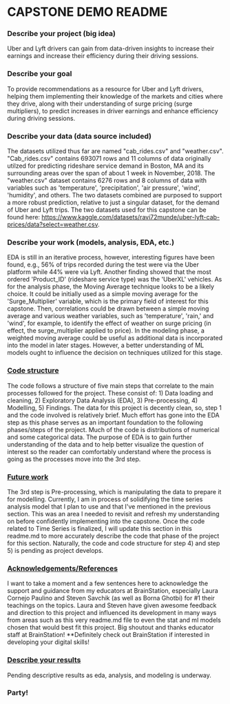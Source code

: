 # CAPSTONE DEMO README

### Describe your project (big idea)
Uber and Lyft drivers can gain from data-driven insights to increase their earnings and increase their efficiency during their driving sessions.

### Describe your goal
To provide recommendations as a resource for Uber and Lyft drivers, helping them implementing their knowledge of the markets and cities where they drive, along with their understanding of surge pricing (surge multipliers), to predict increases in driver earnings and enhance efficiency during driving sessions.

### Describe your data (data source included)
The datasets utilized thus far are named "cab_rides.csv" and "weather.csv". "Cab_rides.csv" contains 693071 rows and 11 columns of data originally utilzed for predicting rideshare service demand in Boston, MA and its surrounding areas over the span of about 1 week in November, 2018. The "weather.csv" dataset contains 6276 rows and 8 columns of data with variables such as 'temperature', 'precipitation', 'air pressure', 'wind', 'humidity', and others. The two datasets combined are purposed to support a more robust prediction, relative to just a singular dataset, for the demand of Uber and Lyft trips. The two datasets used for this capstone can be found here: https://www.kaggle.com/datasets/ravi72munde/uber-lyft-cab-prices/data?select=weather.csv.      

### Describe your work (models, analysis, EDA, etc.)
EDA is still in an iterative process, however, interesting figures have been found, e.g., 56% of trips recorded during the test were via the Uber platform while 44% were via Lyft. Another finding showed that the most ordered 'Product_ID' (rideshare service type) was the 'UberXL' vehicles. As for the analysis phase, the Moving Average technique looks to be a likely choice. It could be initially used as a simple moving average for the 'Surge_Multiplier' variable, which is the primary field of interest for this capstone. Then, correlations could be drawn between a simple moving average and various weather variables, such as 'temperature', 'rain,' and 'wind', for example, to identify the effect of weather on surge pricing (in effect, the surge_multiplier applied to price). In the modeling phase, a weighted moving average could be useful as additional data is incorporated into the model in later stages. However, a better understanding of ML models ought to influence the decision on techniques utilized for this stage.

### <u>Code structure</u>
The code follows a structure of five main steps that correlate to the main processes followed for the project. These consist of: 1) Data loading and cleaning, 2) Exploratory Data Analysis (EDA), 3) Pre-processing, 4) Modelling, 5) Findings. The data for this project is decently clean, so, step 1 and the code involved is relatively brief. Much effort has gone into the EDA step as this phase serves as an important foundation to the following phases/steps of the project. Much of the code is distributions of numerical and some categorical data. The purpose of EDA is to gain further understanding of the data and to help better visualize the question of interest so the reader can comfortably understand where the process is going as the processes move into the 3rd step. 

### <u>Future work</u> 
The 3rd step is Pre-processing, which is manipulating the data to prepare it for modelling. Currently, I am in process of solidifying the time series analysis model that I plan to use and that I've mentioned in the previous section. This was an area I needed to revisit and refresh my understanding on before confidently implementing into the capstone. Once the code related to Time Series is finalized, I will update this section in this readme.md to more accurately describe the code that phase of the project for this section. Naturally, the code and code structure for step 4) and step 5) is pending as project develops. 

### <u>Acknowledgements/References</u>
I want to take a moment and a few sentences here to acknowledge the support and guidance from my educators at BrainStation, especially Laura Cornejo Paulino and Steven Savchik (as well as Borna Ghotbi) for #1 their teachings on the topics. Laura and Steven have given awesome feedback and direction to this project and influenced its development in many ways from areas such as this very readme.md file to even the stat and ml models chosen that would best fit this project. Big shoutout and thanks educator staff at BrainStation! **Definitely check out BrainStation if interested in developing your digital skills!

### <u>Describe your results</u>
Pending descriptive results as eda, analysis, and modeling is underway.

### Party!
